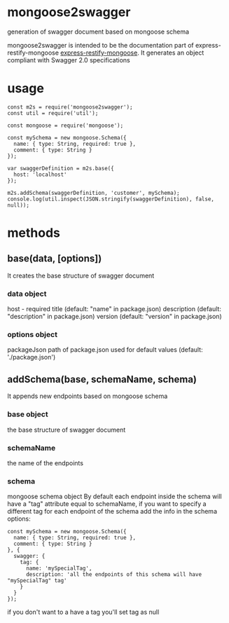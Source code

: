 # mongoose2swagger
generation of swagger document based on mongoose schema

mongoose2swagger is intended to be the documentation part of express-restify-mongoose [express-restify-mongoose](https://florianholzapfel.github.io/express-restify-mongoose/#getting-started).
It generates an object compliant with Swagger 2.0 specifications

# usage
```
const m2s = require('mongoose2swagger');
const util = require('util');

const mongoose = require('mongoose');

const mySchema = new mongoose.Schema({
  name: { type: String, required: true },
  comment: { type: String }
});

var swaggerDefinition = m2s.base({
  host: 'localhost'
});

m2s.addSchema(swaggerDefinition, 'customer', mySchema);
console.log(util.inspect(JSON.stringify(swaggerDefinition), false, null));
```

# methods

## base(data, [options])
It creates the base structure of swagger document
### data object
host - required
title (default: "name" in package.json)
description (default: "description" in package.json)
version (default: "version" in package.json)
### options object
packageJson path of package.json used for default values (default: './package.json')

## addSchema(base, schemaName, schema)
It appends new endpoints based on mongoose schema
### base object
the base structure of swagger document
### schemaName
the name of the endpoints
### schema
mongoose schema object
By default each endpoint inside the schema will have a "tag" attribute equal to schemaName, if you want to specify a different tag for each endpoint of the schema add the info in the schema options:
```
const mySchema = new mongoose.Schema({
  name: { type: String, required: true },
  comment: { type: String }
}, {
  swagger: {
    tag: {
      name: 'mySpecialTag',
      description: 'all the endpoints of this schema will have "mySpecialTag" tag'
    }
  }
});
```
if you don't want to a have a tag you'll set tag as null
